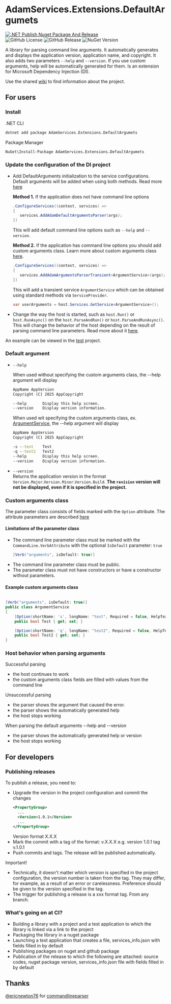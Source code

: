 # AdamServices.Extensions.DefaultArgumets
[![.NET Publish Nuget Package And Release](https://github.com/Adam-Software/AdamServices.Extensions.DefaultArgumets/actions/workflows/dotnet.yml/badge.svg)](https://github.com/Adam-Software/AdamServices.Extensions.DefaultArgumets/actions/workflows/dotnet.yml)        
![GitHub License](https://img.shields.io/github/license/Adam-Software/AdamServices.Extensions.DefaultArgumets)
![GitHub Release](https://img.shields.io/github/v/release/Adam-Software/AdamServices.Extensions.DefaultArgumets)
![NuGet Version](https://img.shields.io/nuget/v/AdamServices.Extensions.DefaultArgumets)

A library for parsing command line arguments. It automatically generates and displays the application version, application name, and copyright. It also adds two parameters `--help` and `--version`. If you use custom arguments, help will be automatically generated for them. Is an extension for Microsoft Dependency Injection (DI).

Use the shared [wiki](https://github.com/Adam-Software/AdamServices.Utilities.Managment/wiki) to find information about the project.

## For users

### Install

.NET CLI
```cmd
dotnet add package AdamServices.Extensions.DefaultArgumets
```

Package Manager
```cmd
NuGet\Install-Package AdamServices.Extensions.DefaultArgumets
```

### Update the configuration of the DI project

* Add DefaultArguments initialization to the service configurations. Default arguments will be added when using both methods. Read more [here](#default-argument)
   
  **Method 1.** If the application does not have command line options
  ```c#
  .ConfigureServices((context, services) =>
  {
     services.AddAdamDefaultArgumentsParser(args);  
  })
  ```
  This will add default command line options such as `--help` and `--version`.

  **Method 2.** If the application has command line options you should add custom arguments class. Learn more about custom arguments class [here](#example-custom-arguments-class).     
  ```c#
  .ConfigureServices((context, services) =>
  {
     services.AddAdamArgumentsParserTransient<ArgumentService>(args);
  })
  ```  
  This will add a transient service `ArgumentService` which can be obtained using standard methods via `ServiceProvider`. 
  ```c#
  var userArguments = host.Services.GetService<ArgumentService>();
  ```

* Change the way the host is started, such as `host.Run()` or `host.RunAsync()` on the `host.ParseAndRun()` or `host.ParseAndRunAsync()`. This will change the behavior of the host depending on the result of parsing command line parameters. Read more about it [here](#host-behavior-when-parsing-arguments).

An example can be viewed in the [test](https://github.com/Adam-Software/AdamServices.Extensions.DefaultArgumets/tree/master/src/DefaultArguments.TestApp) project.

### Default argument

* `--help`
  
  When used without specifying the custom arguments class, the --help argument will display
  ```cmd
  AppName AppVersion
  Copyright (C) 2025 AppCopyright
  
  --help       Display this help screen.
  --version    Display version information.
  ```
  
  When used wit specifying the custom arguments class, ex. [ArgumentService](#example-custom-arguments-class), the --help argument will display
    ```cmd
  AppName AppVersion
  Copyright (C) 2025 AppCopyright

  -s --test    Test
  -q --test2   Test2
  --help       Display this help screen.
  --version    Display version information.
  ```
  
* `--version`    
  Returns the application version in the format `Version.Major`.`Version.Minor`.`Version.Build`. **The `revision` version will not be displayed, even if it is specified in the project.**

### Custom arguments class
The parameter class consists of fields marked with the `Option` attribute. The attribute parameters are described [here](https://github.com/commandlineparser/commandline/wiki/Option-Attribute)

#### Limitations of the parameter class
* The command line parameter class must be marked with the `CommandLine.VerbAttribute` with the optional `IsDefault` parameter: `true`
  ```c#
  [Verb("arguments", isDefault: true)]
  ```
* The command line parameter class must be public.
* The parameter class must not have constructors or have a constructor without parameters.

#### Example custom arguments class
```C#

[Verb("arguments", isDefault: true)]
public class ArgumentService
{
    [Option(shortName: 's', longName: "test", Required = false, HelpText = "Test")]
    public bool Test { get; set; }

    [Option(shortName: 'q', longName: "test2", Required = false, HelpText = "Test2")]
    public bool Test2 { get; set; }
}

```
### Host behavior when parsing arguments

Successful parsing
* the host continues to work
* the custom arguments class fields are filled with values from the command line

Unsuccessful parsing
* the parser shows the argument that caused the error.
* the parser shows the automatically generated help
* the host stops working

When parsing the default arguments --help and --version
* the parser shows the automatically generated help or version
* the host stops working

## For developers

### Publishing releases

To publish a release, you need to:

* Upgrade the version in the project configuration and commit the changes
  ```xml
  <PropertyGroup>
    ...
    <Version>1.0.1</Version>
    ...
  </PropertyGroup>
  ```
  Version format X.X.X
* Mark the commit with a tag of the format: v.X.X.X
  e.g. version 1.0.1 tag v.1.0.1
* Push commits and tags. The release will be published automatically.

Important!

* Technically, it doesn't matter which version is specified in the project configuration, the version number is taken from the tag. They may differ, for example, as a result of an error or carelessness. Preference should be given to the version specified in the tag.
* The trigger for publishing a release is a xxx format tag. From any branch.

### What's going on at CI?

* Building a library with a project and a test application to which the library is linked via a link to the project
* Packaging the library in a nuget package
* Launching a test application that creates a file, services_info.json with fields filled in by default
* Publishing packages on nuget and github package
* Publication of the release to which the following are attached: source codes, nuget package version, services_info.json file with fields filled in by default

## Thanks
[@ericnewton76](https://github.com/ericnewton76) for [commandlineparser](https://github.com/commandlineparser)
